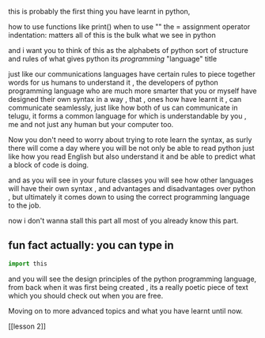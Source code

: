 

this is probably the first thing you have learnt in python,  

how to use functions like print()
when to use ""
the = assignment operator 
indentation:
	matters 
all of this is the bulk what we see in python 

and i want you to think of this as the alphabets of python 
sort of structure and rules of what gives python its *programming* "language" title 

just like our communications languages have certain rules to piece together words for us humans to understand it , the developers of python programming language who are much more smarter that you or myself have designed their own syntax in a way , that , ones how have learnt it , can communicate seamlessly, just like how both of us can communicate in telugu, it forms a common language for which is understandable by you , me and not just any human but your computer too.

Now you don't need to worry about trying to rote learn the syntax, as surly there will come a day where you will be not only be able to read python just like how you read English but also understand it and be able to predict what a block of code is doing. 

and as you will see in your future classes you will see how other languages will have their own syntax , and advantages and disadvantages over python , but ultimately it comes down to using the correct programming language to the job. 

now i don't wanna stall this part all most of you already know this part. 

## fun fact actually: you can type in 
``` python
import this 
```
and you will see the design principles of the python programming language, from back when it was first being created , its a really poetic piece of text which you should check out when you are free. 

Moving on to more advanced topics and what you have learnt until now. 

[[lesson 2]]

